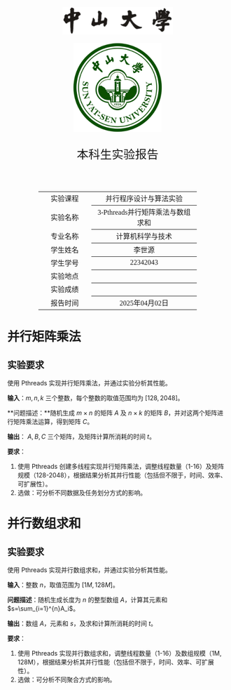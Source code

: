<div class="cover" style="page-break-after:always;font-family:方正公文仿宋;width:100%;height:100%;border:none;margin: 0 auto;text-align:center;">
    <div style="width:50%;margin: 0 auto;height:0;padding-bottom:10%;">
        </br>
        <img src="../sysu-name.png" alt="校名" style="width:100%;"/>
    </div>
    </br></br>
    <div style="width:40%;margin: 0 auto;height:0;padding-bottom:40%;">
        <img src="../sysu.png" alt="校徽" style="width:100%;"/>
    </div>
		</br></br></br>
    <span style="font-family:华文黑体Bold;text-align:center;font-size:20pt;margin: 10pt auto;line-height:30pt;">本科生实验报告</span>
    </br>
    </br>
    <table style="border:none;text-align:center;width:72%;font-family:仿宋;font-size:14px; margin: 0 auto;">
    <tbody style="font-family:方正公文仿宋;font-size:12pt;">
        <tr style="font-weight:normal;"> 
            <td style="width:20%;text-align:center;">实验课程</td>
            <td style="width:40%;font-weight:normal;border-bottom: 1px solid;text-align:center;font-family:华文仿宋">并行程序设计与算法实验</td>
      </tr>
        <tr style="font-weight:normal;"> 
            <td style="width:20%;text-align:center;">实验名称</td>
            <td style="width:40%;font-weight:normal;border-bottom: 1px solid;text-align:center;font-family:华文仿宋">3-Pthreads并行矩阵乘法与数组求和</td>
      </tr>
        <tr style="font-weight:normal;"> 
            <td style="width:20%;text-align:center;">专业名称</td>
            <td style="width:40%;font-weight:normal;border-bottom: 1px solid;text-align:center;font-family:华文仿宋">计算机科学与技术</td>
      </tr>
        <tr style="font-weight:normal;"> 
            <td style="width:20%;text-align:center;">学生姓名</td>
            <td style="width:40%;font-weight:normal;border-bottom: 1px solid;text-align:center;font-family:华文仿宋">李世源</td>
      </tr>
        <tr style="font-weight:normal;"> 
            <td style="width:20%;text-align:center;">学生学号</td>
            <td style="width:40%;font-weight:normal;border-bottom: 1px solid;text-align:center;font-family:华文仿宋">22342043</td>
      </tr>
        <tr style="font-weight:normal;"> 
            <td style="width:20%;text-align:center;">实验地点</td>
            <td style="width:40%;font-weight:normal;border-bottom: 1px solid;text-align:center;font-family:华文仿宋"></td>
      </tr>
        <tr style="font-weight:normal;"> 
            <td style="width:20%;text-align:center;">实验成绩</td>
            <td style="width:40%;font-weight:normal;border-bottom: 1px solid;text-align:center;font-family:华文仿宋"></td>
      </tr>
      <tr style="font-weight:normal;"> 
            <td style="width:20%;text-align:center;">报告时间</td>
            <td style="width:40%;font-weight:normal;border-bottom: 1px solid;text-align:center;font-family:华文仿宋">2025年04月02日</td>
      </tr>
    </tbody>              
    </table>
</div>

<!-- 注释语句：导出PDF时会在这里分页，使用 Typora Newsprint 主题放大 125% -->

# 并行矩阵乘法

## 实验要求

使用 Pthreads 实现并行矩阵乘法，并通过实验分析其性能。

**输入**：$m,n,k$ 三个整数，每个整数的取值范围均为 $[128, 2048]$。

**问题描述：**随机生成 $m\times n$ 的矩阵 $A$ 及 $n\times k$ 的矩阵 $B$，并对这两个矩阵进行矩阵乘法运算，得到矩阵 $C$。

**输出**： $A,B,C$ 三个矩阵，及矩阵计算所消耗的时间 $t$。

**要求**：
1. 使用 Pthreads 创建多线程实现并行矩阵乘法，调整线程数量（1-16）及矩阵规模（128-2048），根据结果分析其并行性能（包括但不限于，时间、效率、可扩展性）。
2. 选做：可分析不同数据及任务划分方式的影响。


# 并行数组求和

## 实验要求

使用 Pthreads 实现并行数组求和，并通过实验分析其性能。

**输入**：整数 $n$，取值范围为 $[1M, 128M]$。

**问题描述**：随机生成长度为 $n$ 的整型数组 $A$，计算其元素和 $s=\sum_{i=1}^{n}A_i$。

**输出**：数组 $A$，元素和 $s$，及求和计算所消耗的时间 $t$。

**要求**：
1. 使用 Pthreads 实现并行数组求和，调整线程数量（1-16）及数组规模（1M, 128M），根据结果分析其并行性能（包括但不限于，时间、效率、可扩展性）。
2. 选做：可分析不同聚合方式的影响。


